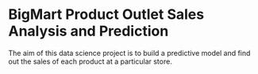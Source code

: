 # BigMart Product Outlet Sales Analysis and Prediction
The aim of this data science project is to build a predictive model and find out the sales of each product at a particular store.
